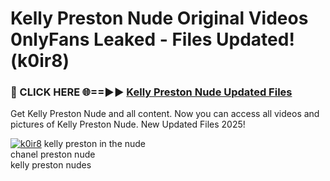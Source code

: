 # Kelly Preston Nude Original Videos 0nlyFans Leaked - Files Updated! (k0ir8)

<h3>🔴 CLICK HERE 🌐==►► <a href="https://tinyurl.com/yc6ubb5a" rel="nofollow">Kelly Preston Nude Updated Files</a></h3>

Get Kelly Preston Nude and all content. Now you can access all videos and pictures of Kelly Preston Nude. New Updated Files 2025!

[![k0ir8](https://i.imgur.com/7eu0CRL.gif)](https://tinyurl.com/yc6ubb5a)
kelly preston in the nude<br>
chanel preston nude<br>
kelly preston nudes